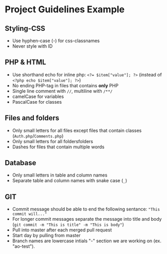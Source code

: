 # Project Guidelines Example

## Styling-CSS

* Use hyphen-case (-) for css-classnames
* Never style with ID

## PHP & HTML

* Use shorthand echo for inline php: `<?= $item["value"]; ?>` (instead of `<?php echo $item["value"]; ?>`)
* No ending PHP-tag in files that contains **only** PHP
* Single line comment with `//`, multiline with `/**/`
* camelCase for variables
* PascalCase for classes

## Files and folders

* Only small letters for all files except files that contain classes (`Auth.php`/`Comments.php`)
* Only small letters for all foldersfolders
* Dashes for files that contain multiple words

## Database

* Only small letters in table and column names
* Separate table and column names with snake case (`_`)

## GIT

* Commit message should be able to end the following sentance: `"This commit will..."`
* For longer commit messages separate the message into title and body (`git commit -m "This is title" -m "This is body"`)
* Pull into master after each merged pull request
* Start day by pulling from master
* Branch names are lowercase intials "-" section we are working on (ex. "ao-test").